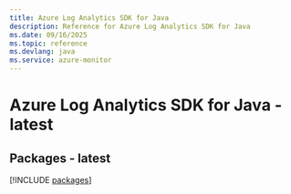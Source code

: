 ```yaml
---
title: Azure Log Analytics SDK for Java
description: Reference for Azure Log Analytics SDK for Java
ms.date: 09/16/2025
ms.topic: reference
ms.devlang: java
ms.service: azure-monitor
---
```

# Azure Log Analytics SDK for Java - latest
## Packages - latest
[!INCLUDE [packages](log-analytics-index.md)]